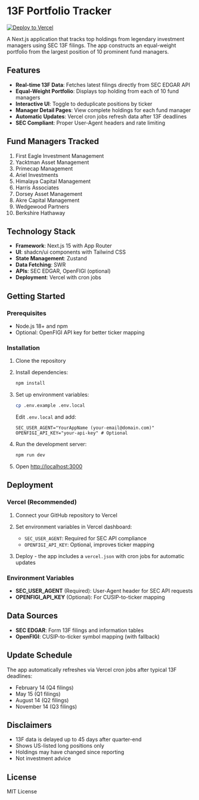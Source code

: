 # 13F Portfolio Tracker

[![Deploy to Vercel](https://github.com/Dougal-McGuire/13f-portfolio/actions/workflows/deploy.yml/badge.svg)](https://github.com/Dougal-McGuire/13f-portfolio/actions/workflows/deploy.yml)

A Next.js application that tracks top holdings from legendary investment managers using SEC 13F filings. The app constructs an equal-weight portfolio from the largest position of 10 prominent fund managers.

## Features

- **Real-time 13F Data**: Fetches latest filings directly from SEC EDGAR API
- **Equal-Weight Portfolio**: Displays top holding from each of 10 fund managers
- **Interactive UI**: Toggle to deduplicate positions by ticker
- **Manager Detail Pages**: View complete holdings for each fund manager
- **Automatic Updates**: Vercel cron jobs refresh data after 13F deadlines
- **SEC Compliant**: Proper User-Agent headers and rate limiting

## Fund Managers Tracked

1. First Eagle Investment Management
2. Yacktman Asset Management  
3. Primecap Management
4. Ariel Investments
5. Himalaya Capital Management
6. Harris Associates
7. Dorsey Asset Management
8. Akre Capital Management
9. Wedgewood Partners
10. Berkshire Hathaway

## Technology Stack

- **Framework**: Next.js 15 with App Router
- **UI**: shadcn/ui components with Tailwind CSS
- **State Management**: Zustand
- **Data Fetching**: SWR
- **APIs**: SEC EDGAR, OpenFIGI (optional)
- **Deployment**: Vercel with cron jobs

## Getting Started

### Prerequisites

- Node.js 18+ and npm
- Optional: OpenFIGI API key for better ticker mapping

### Installation

1. Clone the repository
2. Install dependencies:
   ```bash
   npm install
   ```

3. Set up environment variables:
   ```bash
   cp .env.example .env.local
   ```
   
   Edit `.env.local` and add:
   ```
   SEC_USER_AGENT="YourAppName (your-email@domain.com)"
   OPENFIGI_API_KEY="your-api-key" # Optional
   ```

4. Run the development server:
   ```bash
   npm run dev
   ```

5. Open [http://localhost:3000](http://localhost:3000)

## Deployment

### Vercel (Recommended)

1. Connect your GitHub repository to Vercel
2. Set environment variables in Vercel dashboard:
   - `SEC_USER_AGENT`: Required for SEC API compliance
   - `OPENFIGI_API_KEY`: Optional, improves ticker mapping

3. Deploy - the app includes a `vercel.json` with cron jobs for automatic updates

### Environment Variables

- **SEC_USER_AGENT** (Required): User-Agent header for SEC API requests
- **OPENFIGI_API_KEY** (Optional): For CUSIP-to-ticker mapping

## Data Sources

- **SEC EDGAR**: Form 13F filings and information tables
- **OpenFIGI**: CUSIP-to-ticker symbol mapping (with fallback)

## Update Schedule

The app automatically refreshes via Vercel cron jobs after typical 13F deadlines:
- February 14 (Q4 filings)
- May 15 (Q1 filings)  
- August 14 (Q2 filings)
- November 14 (Q3 filings)

## Disclaimers

- 13F data is delayed up to 45 days after quarter-end
- Shows US-listed long positions only
- Holdings may have changed since reporting
- Not investment advice

## License

MIT License